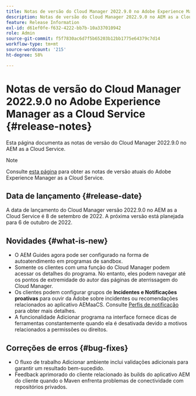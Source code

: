 ```yaml
---
title: Notas de versão do Cloud Manager 2022.9.0 no Adobe Experience Manager as a Cloud Service
description: Notas de versão do Cloud Manager 2022.9.0 no AEM as a Cloud Service.
feature: Release Information
exl-id: d61ef0fe-f632-4222-bb7b-10a337010942
role: Admin
source-git-commit: f5f7830ac6d7f5b65203b12bb1775e64379c7d14
workflow-type: tm+mt
source-wordcount: '215'
ht-degree: 58%

---
```


# Notas de versão do Cloud Manager 2022.9.0 no Adobe Experience Manager as a Cloud Service {#release-notes}

Esta página documenta as notas de versão do Cloud Manager 2022.9.0 no AEM as a Cloud Service.

>[!NOTE]
>
>Consulte [esta página](/help/release-notes/release-notes-cloud/release-notes-current.md) para obter as notas de versão atuais do Adobe Experience Manager as a Cloud Service.

## Data de lançamento {#release-date}

A data de lançamento do Cloud Manager versão 2022.9.0 no AEM as a Cloud Service é 8 de setembro de 2022. A próxima versão está planejada para 6 de outubro de 2022.

## Novidades {#what-is-new}

* O AEM Guides agora pode ser configurado na forma de autoatendimento em programas de sandbox.
* Somente os clientes com uma função do Cloud Manager podem acessar os detalhes do programa. No entanto, eles podem navegar até os pontos de extremidade do autor das páginas de aterrissagem do Cloud Manager.
* Os clientes podem configurar grupos de **Incidentes e Notificações proativas** para ouvir da Adobe sobre incidentes ou recomendações relacionados ao aplicativo AEMaaCS. Consulte [Perfis de notificação](/help/journey-onboarding/notification-profiles.md) para obter mais detalhes.
* A funcionalidade Adicionar programa na interface fornece dicas de ferramentas constantemente quando ela é desativada devido a motivos relacionados a permissões ou direitos.

## Correções de erros {#bug-fixes}

* O fluxo de trabalho Adicionar ambiente inclui validações adicionais para garantir um resultado bem-sucedido.
* Feedback aprimorado do cliente relacionado às builds do aplicativo AEM do cliente quando o Maven enfrenta problemas de conectividade com repositórios privados.



